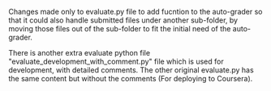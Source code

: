 Changes made only to evaluate.py file to add fucntion to the auto-grader so that it could also handle submitted files under another sub-folder, by moving those files out of the sub-folder to fit the initial need of the auto-grader.

There is another extra evaluate python file "evaluate_development_with_comment.py" file which is used for development, with detailed comments. The other original evaluate.py has the same content but without the comments (For deploying to Coursera).
